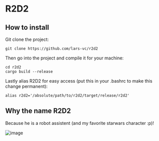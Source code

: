 # R2D2
## How to install
Git clone the project:
```
git clone https://github.com/lars-vc/r2d2
```
Then go into the project and compile it for your machine:
```
cd r2d2
cargo build --release
```
Lastly alias R2D2 for easy access (put this in your .bashrc to make this change permanent):
```
alias r2d2='/absolute/path/to/r2d2/target/release/r2d2'
```
## Why the name R2D2
Because he is a robot assistent (and my favorite starwars character :p)!

![image](https://user-images.githubusercontent.com/57136208/146574028-549f40a0-4f77-4c47-94af-bf10ec78c4b5.png)
